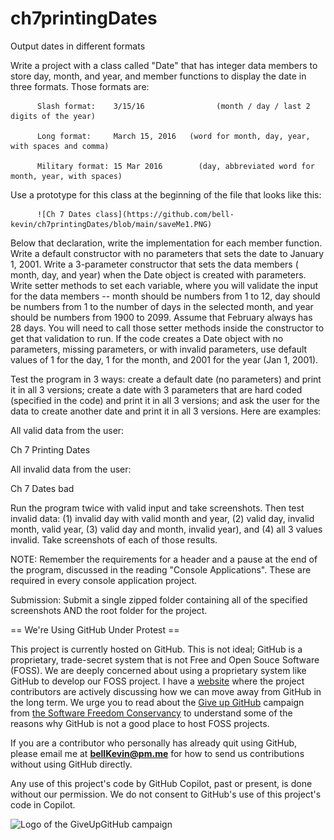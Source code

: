 # ch7printingDates
Output dates in different formats


Write a project with a class called "Date" that has integer data members to store day, month, and year, and member functions to display the date in three formats. Those formats are:

          Slash format:    3/15/16                (month / day / last 2 digits of the year)
          
          Long format:     March 15, 2016   (word for month, day, year, with spaces and comma)
          
          Military format: 15 Mar 2016        (day, abbreviated word for month, year, with spaces)

Use a prototype for this class at the beginning of the file that looks like this:

          ![Ch 7 Dates class](https://github.com/bell-kevin/ch7printingDates/blob/main/saveMe1.PNG)

Below that declaration, write the implementation for each member function. Write a default constructor with no parameters that sets the date to January 1, 2001. Write a 3-parameter constructor that sets the data members ( month, day, and year) when the Date object is created with parameters. Write setter methods to set each variable, where you will validate the input for the data members -- month should be numbers from 1 to 12, day should be numbers from 1 to the number of days in the selected month, and year should be numbers from 1900 to 2099. Assume that February always has 28 days. You will need to call those setter methods inside the constructor to get that validation to run. If the code creates a Date object with no parameters, missing parameters, or with invalid parameters, use default values of 1 for the day, 1 for the month, and 2001 for the year (Jan 1, 2001).

Test the program in 3 ways: create a default date (no parameters) and print it in all 3 versions; create a date with 3 parameters that are hard coded (specified in the code) and print it in all 3 versions; and ask the user for the data to create another date and print it in all 3 versions. Here are examples:

All valid data from the user:

Ch 7 Printing Dates

All invalid data from the user:

Ch 7 Dates bad

Run the program twice with valid input and take screenshots. Then test invalid data: (1) invalid day with valid month and year, (2) valid day, invalid month, valid year, (3) valid day and month, invalid year), and (4) all 3 values invalid. Take screenshots of each of those results.

 

NOTE: Remember the requirements for a header and a pause at the end of the program, discussed in the reading "Console Applications". These are required in every console application project.

Submission: Submit a single zipped folder containing all of the specified screenshots AND the root folder for the project.

== We're Using GitHub Under Protest ==

This project is currently hosted on GitHub.  This is not ideal; GitHub is a
proprietary, trade-secret system that is not Free and Open Souce Software
(FOSS).  We are deeply concerned about using a proprietary system like GitHub
to develop our FOSS project. I have a [website](https://bellKevin.me) where the
project contributors are actively discussing how we can move away from GitHub
in the long term.  We urge you to read about the [Give up GitHub](https://GiveUpGitHub.org) campaign 
from [the Software Freedom Conservancy](https://sfconservancy.org) to understand some of the reasons why GitHub is not 
a good place to host FOSS projects.

If you are a contributor who personally has already quit using GitHub, please
email me at **bellKevin@pm.me** for how to send us contributions without
using GitHub directly.

Any use of this project's code by GitHub Copilot, past or present, is done
without our permission.  We do not consent to GitHub's use of this project's
code in Copilot.

![Logo of the GiveUpGitHub campaign](https://sfconservancy.org/img/GiveUpGitHub.png)
